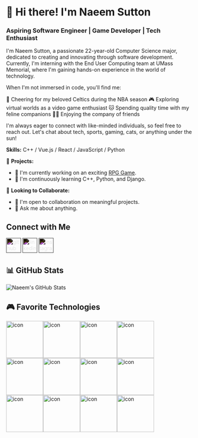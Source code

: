 # 👋 Hi there! I'm Naeem Sutton
### Aspiring Software Engineer | Game Developer | Tech Enthusiast

I'm Naeem Sutton, a passionate 22-year-old Computer Science major, dedicated to creating and innovating through software development. Currently, I'm interning with the End User Computing team at UMass Memorial, where I'm gaining hands-on experience in the world of technology.

When I'm not immersed in code, you'll find me:

🏀 Cheering for my beloved Celtics during the NBA season
🎮 Exploring virtual worlds as a video game enthusiast
🐱 Spending quality time with my feline companions
🙋‍♂️ Enjoying the company of friends

I'm always eager to connect with like-minded individuals, so feel free to reach out. Let's chat about tech, sports, gaming, cats, or anything under the sun!

**Skills:** C++ / Vue.js / React / JavaScript / Python

🚀 **Projects:**
- 🔭 I'm currently working on an exciting [RPG Game](https://github.com/NaeemSutton/GameRPG).
- 🌱 I'm continuously learning C++, Python, and Django.

🤝 **Looking to Collaborate:**
- 👯 I'm open to collaboration on meaningful projects.
- 💬 Ask me about anything.
  
## Connect with Me
[<img src='https://simpleicons.org/icons/github.svg' alt='github' height='40' style='filter: invert(1);'>](https://github.com/NaeemSutton) [<img src='https://simpleicons.org/icons/linkedin.svg' alt='linkedin' height='40' style='filter: invert(1);'>](https://www.linkedin.com/in/naeemsutton/) [<img src='https://simpleicons.org/icons/instagram.svg' alt='instagram' height='40' style='filter: invert(1);'>](https://www.instagram.com/nae_sut/)

## 📊 GitHub Stats
![Naeem's GitHub Stats](https://github-readme-stats.vercel.app/api?username=NaeemSutton&show_icons=true&theme=radical)

## 🎮 Favorite Technologies

<div style="display: flex; align-items: flex-start;"><img src="https://techstack-generator.vercel.app/js-icon.svg" alt="icon" width="100" height="100" /><img src="https://techstack-generator.vercel.app/ts-icon.svg" alt="icon" width="100" height="100" /><img src="https://techstack-generator.vercel.app/cpp-icon.svg" alt="icon" width="100" height="100" /><img src="https://techstack-generator.vercel.app/csharp-icon.svg" alt="icon" width="100" height="100" /></div><div style="display: flex; align-items: flex-start;"><img src="https://techstack-generator.vercel.app/react-icon.svg" alt="icon" width="100" height="100" /><img src="https://techstack-generator.vercel.app/sass-icon.svg" alt="icon" width="100" height="100" /><img src="https://techstack-generator.vercel.app/django-icon.svg" alt="icon" width="100" height="100" /><img src="https://techstack-generator.vercel.app/python-icon.svg" alt="icon" width="100" height="100" /></div><div style="display: flex; align-items: flex-start;"><img src="https://techstack-generator.vercel.app/github-icon.svg" alt="icon" width="100" height="100" /><img src="https://techstack-generator.vercel.app/mysql-icon.svg" alt="icon" width="100" height="100" /><img src="https://techstack-generator.vercel.app/aws-icon.svg" alt="icon" width="100" height="100" /><img src="https://techstack-generator.vercel.app/raspberrypi-icon.svg" alt="icon" width="100" height="100" /></div>

